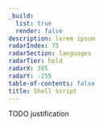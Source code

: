 ```yaml
---
_build:
  list: true
  render: false
description: lorem ipsum
radarIndex: 75
radarSection: languages
radarTier: hold
radarX: 385
radarY: -255
table-of-contents: false
title: Shell script
---
```


TODO justification

